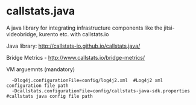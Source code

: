 # callstats.java
A java library for integrating infrastructure components like the jitsi-videobridge, kurento etc. with callstats.io

Java library: http://callstats-io.github.io/callstats.java/

Bridge Metrics -  http://www.callstats.io/bridge-metrics/


VM arguemnts (mandatory)
```shell
  -Dlog4j.configurationFile=config/log4j2.xml  #Log4j2 xml configuration file path
  -Dcallstats.configurationFile=config/callstats-java-sdk.properties #callstats java config file path
```
